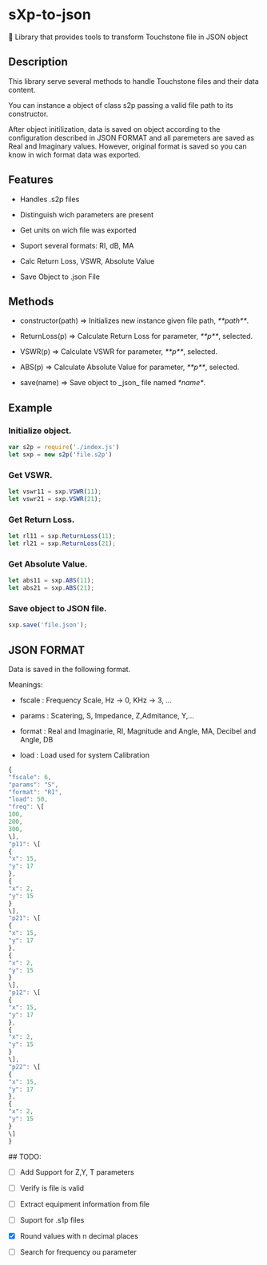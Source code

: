 # sXp-to-json

:satellite: Library that provides tools to transform Touchstone file in JSON object

## Description

This library serve several methods to handle Touchstone files and their data content.

You can instance a object of class s2p passing a valid file path to its constructor.

After object initilization, data is saved on object according to the configuration described in JSON FORMAT and all paremeters are saved as Real and Imaginary values. However, original format is saved so you can know in wich format data was exported.

## Features

- Handles .s2p files

- Distinguish wich parameters are present

- Get units on wich file was exported

- Suport several formats: RI, dB, MA

- Calc Return Loss, VSWR, Absolute Value

- Save Object to .json File

## Methods

- constructor(path) => Initializes new instance given file path, _\*\*path\*\*_.

- ReturnLoss(p) => Calculate Return Loss for parameter, _\*\*p\*\*_, selected.

- VSWR(p) => Calculate VSWR for parameter, _\*\*p\*\*_, selected.

- ABS(p) => Calculate Absolute Value for parameter, _\*\*p\*\*_, selected.

- save(name) => Save object to \_json\_ file named _\*name\*_.

## Example

### Initialize object.

```javascript
var s2p = require('./index.js')
let sxp = new s2p('file.s2p')
```

### Get VSWR.

```javascript
let vswr11 = sxp.VSWR(11);
let vswr21 = sxp.VSWR(21);
```

### Get Return Loss.

```javascript
let rl11 = sxp.ReturnLoss(11);
let rl21 = sxp.ReturnLoss(21);
```

### Get Absolute Value.

```javascript
let abs11 = sxp.ABS(11);
let abs21 = sxp.ABS(21);
```

### Save object to JSON file.

```javascript
sxp.save('file.json');
```

## JSON FORMAT

Data is saved in the following format.

Meanings:

- fscale : Frequency Scale, Hz -> 0, KHz -> 3, ...

- params : Scatering, S, Impedance, Z,Admitance, Y,...

- format : Real and Imaginarie, RI, Magnitude and Angle, MA, Decibel and Angle, DB

- load : Load used for system Calibration

```javascript
{
"fscale": 6,
"params": "S",
"format": "RI",
"load": 50,
"freq": \[
100,
200,
300,
\],
"p11": \[
{
"x": 15,
"y": 17
},
{
"x": 2,
"y": 15
}
\],
"p21": \[
{
"x": 15,
"y": 17
},
{
"x": 2,
"y": 15
}
\],
"p12": \[
{
"x": 15,
"y": 17
},
{
"x": 2,
"y": 15
}
\],
"p22": \[
{
"x": 15,
"y": 17
},
{
"x": 2,
"y": 15
}
\]
}
```

\## TODO:

- [ ] Add Support for Z,Y, T parameters

- [ ] Verify is file is valid

- [ ] Extract equipment information from file

- [ ] Suport for .s1p files

- [x] Round values with n decimal places

- [ ] Search for frequency ou parameter 
